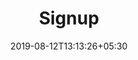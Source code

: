 ---
title: "Signup"
date: 2019-08-12T13:13:26+05:30
type: "credit-report"
layout: "signin"

loggedin: false
---